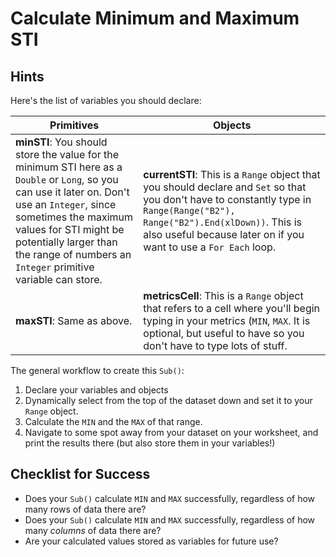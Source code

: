 # Calculate Minimum and Maximum STI

## Hints

Here's the list of variables you should declare:

| **Primitives** | **Objects** |
| ------------- | ------------- |
| **minSTI**: You should store the value for the minimum STI here as a `Double` or `Long`, so you can use it later on. Don't use an `Integer`, since sometimes the maximum values for STI might be potentially larger than the range of numbers an `Integer` primitive variable can store. | **currentSTI**: This is a `Range` object that you should declare and `Set` so that you don't have to constantly type in `Range(Range("B2"), Range("B2").End(xlDown))`. This is also useful because later on if you want to use a `For Each` loop.  |
| **maxSTI**: Same as above. | **metricsCell**: This is a `Range` object that refers to a cell where you'll begin typing in your metrics (`MIN`, `MAX`. It is optional, but useful to have so you don't have to type lots of stuff.  |

The general workflow to create this `Sub()`:

1. Declare your variables and objects
2. Dynamically select from the top of the dataset down and set it to your `Range` object.
3. Calculate the `MIN` and the `MAX` of that range.
4. Navigate to some spot away from your dataset on your worksheet, and print the results there (but also store them in your variables!)

## Checklist for Success

- Does your `Sub()` calculate `MIN` and `MAX` successfully, regardless of how many rows of data there are?
- Does your `Sub()` calculate `MIN` and `MAX` successfully, regardless of how many *columns* of data there are?
- Are your calculated values stored as variables for future use?


